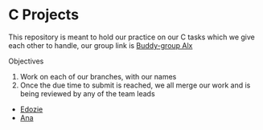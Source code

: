 # C Projects

This repository is meant to hold our practice on our C tasks which we give each other to handle, our group link is [Buddy-group Alx](https://chat.whatsapp.com/F8jGXzTEBdEJoc542DtETz) 

Objectives
1. Work on each of our branches, with our names
2. Once the due time to submit is reached, we all merge our work and is being reviewed by any of the team leads
- [Edozie](https://github.com/Mikeedozie)
- [Ana](https://github.com/)

